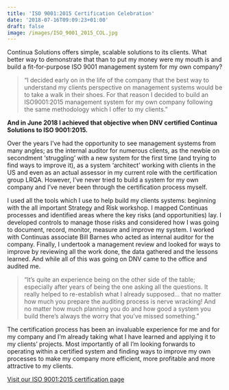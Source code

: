 ```yaml
---
title: 'ISO 9001:2015 Certification Celebration'
date: '2018-07-16T09:09:23+01:00'
draft: false
image: /images/ISO_9001_2015_COL.jpg
---
```

Continua Solutions offers simple, scalable solutions to its clients.  What better way to demonstrate that than to put my money were my mouth is and build a fit-for-purpose ISO 9001 management system for my own company?

> “I decided early on in the life of the company that the best way to understand my clients perspective on management systems would be to take a walk in their shoes.  For that reason I decided to build an ISO9001:2015 management system for my own company following the same methodology which I offer to my clients.”  

**And in June 2018 I achieved that objective when DNV certified Continua Solutions to ISO 9001:2015.**

Over the years I’ve had the opportunity to see management systems from many angles; as the internal auditor for numerous clients, as the newbie on secondment ‘struggling’ with a new system for the first time (and trying to find ways to improve it), as a system ‘architect’ working with clients in the US and even as an actual assessor in my current role with the certification group LRQA.  However, I’ve never tried to build a system for my own company and I’ve never been through the certification process myself.

I used all the tools which I use to help build my clients systems: beginning with the all important Strategy and Risk workshop.  I mapped Continuas processes and identified areas where the key risks (and opportunities) lay.  I developed controls to manage those risks and considered how I was going to document, record, monitor, measure and improve my system.  I worked with Continuas associate Bill Barnes who acted as internal auditor for the company.  Finally, I undertook a management review and looked for ways to improve by reviewing all the work done, the data gathered and the lessons learned.  And while all of this was going on DNV came to the office and audited me.  

> “It’s quite an experience being on the other side of the table; especially after years of being the one asking all the questions.  It really helped to re-establish what I already supposed… that no matter how much you prepare the auditing process is nerve wracking!  And no matter how much planning you do and how good a system you build there’s always the worry that you’ve missed something.”

The certification process has been an invaluable experience for me and for my company and I’m already taking what I have learned and applying it to my clients’ projects.  Most importantly of all I’m looking forwards to operating within a certified system and finding ways to improve my own processes to make my company more efficient, more profitable and more attractive to my clients.  

[Visit our ISO 9001:2015 certification page](https://www.continuasolutions.com/iso-9001/)

